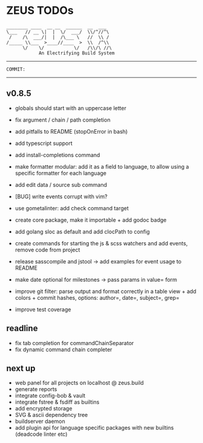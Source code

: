 # ZEUS TODOs

    ________ ____  __ __  ______  __  ___
    \___   // __ \|  |  \/  ___/  \\/^//^\
     /    /\  ___/|  |  /\___ \   //  \\ /
    /_____ \\___  >____//____  >  \\  /^\\
          \/    \/           \/   /\\/\ //\
                An Electrifying Build System

------------------------------------------------------------------------------------
    COMMIT:
------------------------------------------------------------------------------------

## v0.8.5

- globals should start with an uppercase letter
- fix argument / chain / path completion
- add pitfalls to README (stopOnError in bash)
- add typescript support
- add install-completions command

- make formatter modular: add it as a field to language, to allow using a specific formatter for each language

- add edit data / source sub command
- [BUG] write events corrupt with vim?
- use gometalinter: add check command target
- create core package, make it importable + add godoc badge
- add golang sloc as default and add clocPath to config
- create commands for starting the js & scss watchers and add events, remove code from project
- release sasscompile and jstool -> add examples for event usage to README
- make date optional for milestones -> pass params in value= form
- improve git filter: parse output and format correctly in a table view + add colors + commit hashes, options: author=, date=, subject=, grep=
- improve test coverage

## readline

- fix tab completion for commandChainSeparator
- fix dynamic command chain completer

## next up

- web panel for all projects on localhost @ zeus.build
- generate reports
- integrate config-bob & vault
- integrate fstree & fsdiff as builtins
- add encrypted storage
- SVG & ascii dependency tree
- buildserver daemon
- add plugin api for language specific packages with new builtins (deadcode linter etc)